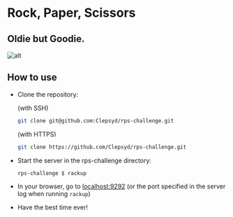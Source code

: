 # Rock, Paper, Scissors
## Oldie but Goodie.

![alt](https://pxt.azureedge.net/blob/68f66c3ddc3acfc4c53157abf92eace202d46db2/static/courses/csintro/conditionals/rock-paper-scissors-items.png)

## How to use

- Clone the repository:

  (with SSH)
  ```bash
  git clone git@github.com:Clepsyd/rps-challenge.git
  ```
  (with HTTPS)
  ```bash
  git clone https://github.com/Clepsyd/rps-challenge.git
  ```

- Start the server in the rps-challenge directory:
  ```bash
  rps-challenge $ rackup
  ```
- In your browser, go to [localhost:9292](localhost:9292) (or the port specified in the server log when running `rackup`)
- Have the best time ever!
